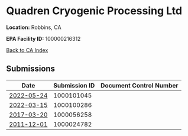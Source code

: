 # Quadren Cryogenic Processing Ltd

**Location:** Robbins, CA

**EPA Facility ID:** 100000216312

[Back to CA Index](../../index.md)

## Submissions

| Date | Submission ID | Document Control Number |
|------|--------------|-------------------------|
| [2022-05-24](submissions/1000101045.md) | 1000101045 |  |
| [2022-03-15](submissions/1000100286.md) | 1000100286 |  |
| [2017-03-20](submissions/1000056258.md) | 1000056258 |  |
| [2011-12-01](submissions/1000024782.md) | 1000024782 |  |
